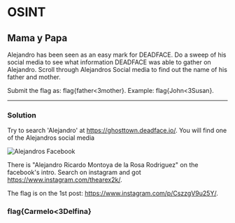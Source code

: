 # OSINT

## Mama y Papa

Alejandro has been seen as an easy mark for DEADFACE. Do a sweep of his social media to see what information DEADFACE was able to gather on Alejandro. Scroll through Alejandros Social media to find out the name of his father and mother.

Submit the flag as: flag{father<3mother}. Example: flag{John<3Susan}.

---

### Solution

Try to search 'Alejandro' at https://ghosttown.deadface.io/. You will find one of the Alejandros social media

![Alejandros Facebook](https://media.discordapp.net/attachments/758115188796162088/1165899354507317298/image.png?ex=65488763&is=65361263&hm=10b2c39f5de56473cbac06e42ef38297ec2294f2b1c2a19c9890909bc7a1fbaa&=&width=1502&height=832)

There is "Alejandro Ricardo Montoya de la Rosa Rodriguez" on the facebook's intro. Search on instagram and got https://www.instagram.com/thearex2k/.

The flag is on the 1st post: https://www.instagram.com/p/CszzgV9u25Y/.

### flag{Carmelo<3Delfina}